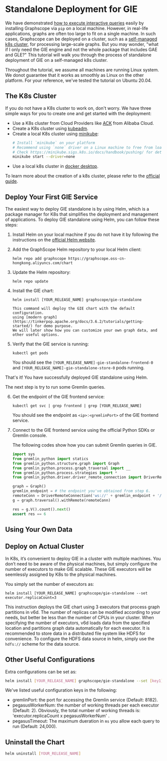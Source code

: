 # Standalone Deployment for GIE

We have demonstrated [how to execute interactive queries](./getting_started.md) easily by installing Graphscope via `pip` on a local machine. However, in real-life applications, graphs are often too large to fit on a single machine. In such cases, Graphscope can be deployed on a cluster, such as a [self-managed k8s cluster](../deploy_graphscope_on_self_managed_k8s.md), for processing large-scale graphs. But you may wonder, "what if I only need the GIE engine and not the whole package that includes GAE and GLE?" This tutorial will walk you through the process of standalone deployment of GIE on a self-managed k8s cluster.

Throughout the tutorial, we assume all machines are running Linux system.
We donot guarantee that it works as smoothly as Linux on the other platform.
For your reference, we've tested the tutorial on Ubuntu 20.04.

## The K8s Cluster
If you do not have a K8s cluster to work on, don't worry. We have three simple ways for you to create one and get started with the deployment:

- Use a K8s cluster from Cloud Providers like [ACK](https://www.aliyun.com/product/kubernetes) from Alibaba Cloud.
- Create a K8s cluster using [kubeadm](https://kubernetes.io/docs/setup/production-environment/tools/kubeadm/create-cluster-kubeadm/).
- Create a local K8s cluster using [minikube](https://minikube.sigs.k8s.io/docs/start/):
  ```Bash
  # Install `minikube` on your platform
  # Recommend using `none` driver on a Linux machine to free from loading image to control plane.
  # Check https://minikube.sigs.k8s.io/docs/handbook/pushing/ for details.
  minikube start --driver=none
  ```
- Use a local k8s cluster in [docker desktop](https://docs.docker.com/desktop/kubernetes/).

To learn more about the creation of a k8s cluster, please refer to the [official guide](https://kubernetes.io/zh-cn/docs/tutorials/kubernetes-basics/create-cluster/).


## Deploy Your First GIE Service

The easiest way to deploy GIE standalone is by using Helm, which is a package manager for K8s that simplifies the
deployment and management of applications. To deploy GIE standalone using Helm, you can follow these steps:

1. Install Helm on your local machine if you do not have it by following the
   instructions on the [official Helm website](https://helm.sh/docs/intro/install/).
2. Add the GraphScope Helm repository to your local Helm client:
   ```
   helm repo add graphscope https://graphscope.oss-cn-hongkong.aliyuncs.com/chart
   ```
3. Update the Helm repository:
   ```
   helm repo update
   ```
4. Install the GIE chart:
   ```
   helm install [YOUR_RELEASE_NAME] graphscope/gie-standalone
   ```

   ````{tip}
   This command will deploy the GIE chart with the default configuration.
   using [modern graph](https://tinkerpop.apache.org/docs/3.6.2/tutorials/getting-started/) for demo purpose.
   We will later show how you can customize your own graph data, and other useful options.
   ````
5. Verify that the GIE service is running:
   ```
   kubectl get pods
   ```
   You should see the `[YOUR_RELEASE_NAME]-gie-standalone-frontend-0` and `[YOUR_RELEASE_NAME]-gie-standalone-store-0` pods running.

That's it! You have successfully deployed GIE standalone using Helm. 

The next step is try to run some Gremlin queries. 

6. Get the endpoint of the GIE frontend service:
   ```
   kubectl get svc | grep frontend | grep [YOUR_RELEASE_NAME]
   ```
   You should see the endpoint as `<ip>:<gremlinPort>` of the GIE frontend service.
   
7. Connect to the GIE frontend service using the official Python SDKs or Gremlin console.

   The following codes show how you can submit Gremlin queries in GIE.
   ```Python
   import sys
   from gremlin_python import statics
   from gremlin_python.structure.graph import Graph
   from gremlin_python.process.graph_traversal import __
   from gremlin_python.process.strategies import *
   from gremlin_python.driver.driver_remote_connection import DriverRemoteConnection

   graph = Graph()
   gremlin_endpoint = # the endpoint you've obtained from step 6.
   remoteConn = DriverRemoteConnection('ws://' + gremlin_endpoint + '/gremlin','g')
   g = graph.traversal().withRemote(remoteConn)

   res = g.V().count().next()
   assert res == 6
   ```

## Using Your Own Data


## Deploy on Actual Cluster
In K8s, it’s convenient to deploy GIE in a cluster with multiple machines.
You don’t need to be aware of the physical machines, but simply configure the number of executors
to make GIE scalable. These GIE executors will be seemlessly assigned by K8s to the physical machines. 

You simply set the number of executors as:
```
helm install [YOUR_RELEASE_NAME] graphscope/gie-standalone --set executor.replicaCount=3
```

This instruction deploys the GIE chart using 3 executors that process graph partitions in v6d. The number of
replicas can be modified according to your needs, but better be less than the number of CPUs in your cluster. 
When specifying the number of executors, v6d loads data from the specified location and partitions graph data automatically for each executor.
It is recommended to store data in a distributed file system like HDFS for convenience. To configure the HDFS data source in helm,
simply use the `hdfs://` scheme for the data source.


## Other Useful Configurations
Extra configurations can be set as:
```bash
helm install [YOUR_RELEASE_NAME] graphscope/gie-standalone --set [key1]=[value1],[key2]=[value2]
```
We've listed useful configuration keys in the following:

- gremlinPort: the port for accessing the Gremlin service (Default: 8182).
- pegasusWorkerNum: the number of working threads per each executor (Default: 2).
  Obviously, the total number of working threads is: 'executor.replicaCount x pegasusWorkerNum' .
- pegasusTimeout: The maximum dueration in `ms` you allow each query to run (Default: 24,000).

## Uninstall the Chart
```bash
helm uninstall [YOUR_RELEASE_NAME]
```


